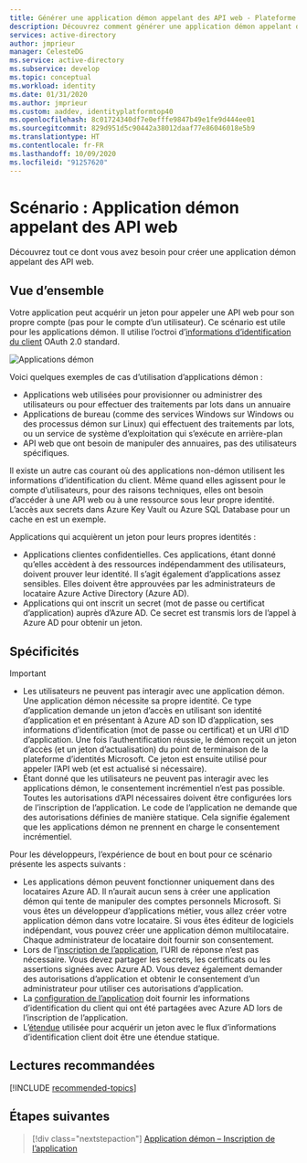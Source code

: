 ```yaml
---
title: Générer une application démon appelant des API web - Plateforme d’identités Microsoft | Azure
description: Découvrez comment générer une application démon appelant des API web
services: active-directory
author: jmprieur
manager: CelesteDG
ms.service: active-directory
ms.subservice: develop
ms.topic: conceptual
ms.workload: identity
ms.date: 01/31/2020
ms.author: jmprieur
ms.custom: aaddev, identityplatformtop40
ms.openlocfilehash: 8c01724340df7e0efffe9847b49e1fe9d444ee01
ms.sourcegitcommit: 829d951d5c90442a38012daaf77e86046018e5b9
ms.translationtype: HT
ms.contentlocale: fr-FR
ms.lasthandoff: 10/09/2020
ms.locfileid: "91257620"
---
```

# <a name="scenario-daemon-application-that-calls-web-apis"></a>Scénario : Application démon appelant des API web

Découvrez tout ce dont vous avez besoin pour créer une application démon appelant des API web.

## <a name="overview"></a>Vue d’ensemble

Votre application peut acquérir un jeton pour appeler une API web pour son propre compte (pas pour le compte d’un utilisateur). Ce scénario est utile pour les applications démon. Il utilise l’octroi d’[informations d’identification du client](v2-oauth2-client-creds-grant-flow.md) OAuth 2.0 standard.

![Applications démon](./media/scenario-daemon-app/daemon-app.svg)

Voici quelques exemples de cas d’utilisation d’applications démon :

- Applications web utilisées pour provisionner ou administrer des utilisateurs ou pour effectuer des traitements par lots dans un annuaire
- Applications de bureau (comme des services Windows sur Windows ou des processus démon sur Linux) qui effectuent des traitements par lots, ou un service de système d’exploitation qui s’exécute en arrière-plan
- API web que ont besoin de manipuler des annuaires, pas des utilisateurs spécifiques.

Il existe un autre cas courant où des applications non-démon utilisent les informations d’identification du client. Même quand elles agissent pour le compte d’utilisateurs, pour des raisons techniques, elles ont besoin d’accéder à une API web ou à une ressource sous leur propre identité. L’accès aux secrets dans Azure Key Vault ou Azure SQL Database pour un cache en est un exemple.

Applications qui acquièrent un jeton pour leurs propres identités :

- Applications clientes confidentielles. Ces applications, étant donné qu’elles accèdent à des ressources indépendamment des utilisateurs, doivent prouver leur identité. Il s’agit également d’applications assez sensibles. Elles doivent être approuvées par les administrateurs de locataire Azure Active Directory (Azure AD).
- Applications qui ont inscrit un secret (mot de passe ou certificat d’application) auprès d’Azure AD. Ce secret est transmis lors de l’appel à Azure AD pour obtenir un jeton.

## <a name="specifics"></a>Spécificités

> [!IMPORTANT]
>
> - Les utilisateurs ne peuvent pas interagir avec une application démon. Une application démon nécessite sa propre identité. Ce type d’application demande un jeton d’accès en utilisant son identité d’application et en présentant à Azure AD son ID d’application, ses informations d’identification (mot de passe ou certificat) et un URI d’ID d’application. Une fois l’authentification réussie, le démon reçoit un jeton d’accès (et un jeton d’actualisation) du point de terminaison de la plateforme d’identités Microsoft. Ce jeton est ensuite utilisé pour appeler l’API web (et est actualisé si nécessaire).
> - Étant donné que les utilisateurs ne peuvent pas interagir avec les applications démon, le consentement incrémentiel n’est pas possible. Toutes les autorisations d’API nécessaires doivent être configurées lors de l’inscription de l’application. Le code de l’application ne demande que des autorisations définies de manière statique. Cela signifie également que les applications démon ne prennent en charge le consentement incrémentiel.

Pour les développeurs, l’expérience de bout en bout pour ce scénario présente les aspects suivants :

- Les applications démon peuvent fonctionner uniquement dans des locataires Azure AD. Il n’aurait aucun sens à créer une application démon qui tente de manipuler des comptes personnels Microsoft. Si vous êtes un développeur d’applications métier, vous allez créer votre application démon dans votre locataire. Si vous êtes éditeur de logiciels indépendant, vous pouvez créer une application démon multilocataire. Chaque administrateur de locataire doit fournir son consentement.
- Lors de l’[inscription de l’application](./scenario-daemon-app-registration.md), l’URI de réponse n’est pas nécessaire. Vous devez partager les secrets, les certificats ou les assertions signées avec Azure AD. Vous devez également demander des autorisations d’application et obtenir le consentement d’un administrateur pour utiliser ces autorisations d’application.
- La [configuration de l’application](./scenario-daemon-app-configuration.md) doit fournir les informations d’identification du client qui ont été partagées avec Azure AD lors de l’inscription de l’application.
- L’[étendue](scenario-daemon-acquire-token.md#scopes-to-request) utilisée pour acquérir un jeton avec le flux d’informations d’identification client doit être une étendue statique.

## <a name="recommended-reading"></a>Lectures recommandées

[!INCLUDE [recommended-topics](../../../includes/active-directory-develop-scenarios-prerequisites.md)]

## <a name="next-steps"></a>Étapes suivantes

> [!div class="nextstepaction"]
> [Application démon – Inscription de l’application](./scenario-daemon-app-registration.md)
